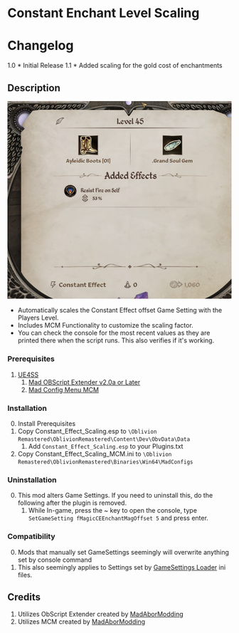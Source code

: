 # Constant Enchant Level Scaling

# Changelog
1.0 
	* Initial Release
1.1
	* Added scaling for the gold cost of enchantments

## Description
![Constant Effect](/image/Level_45_Constant.png "Grand Constant Effect")

* Automatically scales the Constant Effect offset Game Setting with the Players Level.
* Includes MCM Functionality to customize the scaling factor.
* You can check the console for the most recent values as they are printed there when the script runs. This also verifies if it's working. 

### Prerequisites
1. [UE4SS](https://www.nexusmods.com/oblivionremastered/mods/32)
	1. [Mad OBScript Extender v2.0a or Later](https://www.nexusmods.com/oblivionremastered/mods/4819)
	2. [Mad Config Menu MCM](https://www.nexusmods.com/oblivionremastered/mods/4810)
	
### Installation
0. Install Prerequisites
1. Copy Constant_Effect_Scaling.esp to `\Oblivion Remastered\OblivionRemastered\Content\Dev\ObvData\Data`
	1. Add `Constant_Effect_Scaling.esp` to your Plugins.txt
2. Copy Constant_Effect_Scaling_MCM.ini to `\Oblivion Remastered\OblivionRemastered\Binaries\Win64\MadConfigs`

### Uninstallation
0. This mod alters Game Settings. If you need to uninstall this, do the following after the plugin is removed.
	1. While In-game, press the ~ key to open the console, type `SetGameSetting fMagicCEEnchantMagOffset 5` and press enter.
	
### Compatibility
0. Mods that manually set GameSettings seemingly will overwrite anything set by console command
1. This also seemingly applies to Settings set by [GameSettings Loader](https://www.nexusmods.com/oblivionremastered/mods/746) ini files.

## Credits
1. Utilizes ObScript Extender created by [MadAborModding](https://next.nexusmods.com/profile/MadAborModding)
2. Utilizes MCM created by [MadAborModding](https://next.nexusmods.com/profile/MadAborModding)
